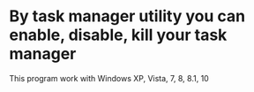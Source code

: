 # By task manager utility you can enable, disable, kill your task manager
This program work with Windows XP, Vista, 7, 8, 8.1, 10
